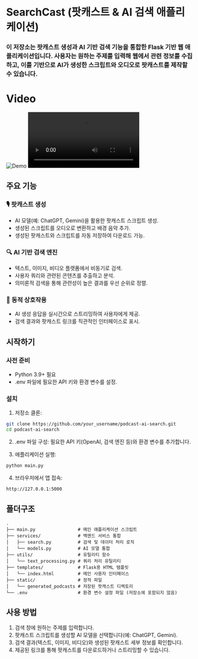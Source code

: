 # SearchCast (팟캐스트 & AI 검색 애플리케이션)
### 이 저장소는 팟캐스트 생성과 AI 기반 검색 기능을 통합한 Flask 기반 웹 애플리케이션입니다. 사용자는 원하는 주제를 입력해 웹에서 관련 정보를 수집하고, 이를 기반으로 AI가 생성한 스크립트와 오디오로 팟캐스트를 제작할 수 있습니다.

# Video
![Demo](https://github.com/bigdefence/SearchCast/blob/main/searchcast.gif)
<video src="https://github.com/bigdefence/SearchCast/blob/main/searchcast.mp4"></video>
## 주요 기능
### 🎙 팟캐스트 생성
- AI 모델(예: ChatGPT, Gemini)을 활용한 팟캐스트 스크립트 생성.
- 생성된 스크립트를 오디오로 변환하고 배경 음악 추가.
- 생성된 팟캐스트와 스크립트를 자동 저장하여 다운로드 가능.
### 🔍 AI 기반 검색 엔진
- 텍스트, 이미지, 비디오 플랫폼에서 비동기로 검색.
- 사용자 쿼리와 관련된 콘텐츠를 추출하고 분석.
- 의미론적 검색을 통해 관련성이 높은 결과를 우선 순위로 정렬.
### 🌟 동적 상호작용
- AI 생성 응답을 실시간으로 스트리밍하여 사용자에게 제공.
- 검색 결과와 팟캐스트 링크를 직관적인 인터페이스로 표시.

## 시작하기
### 사전 준비
- Python 3.9+ 필요
- .env 파일에 필요한 API 키와 환경 변수를 설정.

### 설치
1. 저장소 클론:
```bash
git clone https://github.com/your_username/podcast-ai-search.git  
cd podcast-ai-search  
```
2. .env 파일 구성:
필요한 API 키(OpenAI, 검색 엔진 등)와 환경 변수를 추가합니다.

3. 애플리케이션 실행:
```bash
python main.py  
```

4. 브라우저에서 앱 접속:
```bash
http://127.0.0.1:5000
```

## 폴더구조
```plaintext
.  
├── main.py                # 메인 애플리케이션 스크립트  
├── services/              # 백엔드 서비스 통합  
│   ├── search.py          # 검색 및 데이터 처리 로직  
│   └── models.py          # AI 모델 통합  
├── utils/                 # 유틸리티 함수  
│   └── text_processing.py # 쿼리 처리 유틸리티  
├── templates/             # Flask용 HTML 템플릿  
│   └── index.html         # 메인 사용자 인터페이스  
├── static/                # 정적 파일  
│   └── generated_podcasts # 저장된 팟캐스트 디렉토리    
└── .env                   # 환경 변수 설정 파일 (저장소에 포함되지 않음)  
```

## 사용 방법
1. 검색 창에 원하는 주제를 입력합니다.
2. 팟캐스트 스크립트를 생성할 AI 모델을 선택합니다(예: ChatGPT, Gemini).
3. 검색 결과(텍스트, 이미지, 비디오)와 생성된 팟캐스트 세부 정보를 확인합니다.
4. 제공된 링크를 통해 팟캐스트를 다운로드하거나 스트리밍할 수 있습니다.
